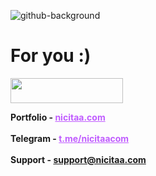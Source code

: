 ![github-background](https://i.imgur.com/OOpbGSf.jpg)
# For you :)
<a href='https://t.me/nicitaacom'>
<img style='width:180px;height:40px' src='https://i.imgur.com/SDUTsiD.jpg'>
</a>

<b>Portfolio - <a href='https://nicitaa.com' style='color:#c05cff'>nicitaa.com</a></b> <br/> <br/>
<b>Telegram - <a href='https://t.me/nicitaacom' style='color:#c05cff'>t.me/nicitaacom</a></b> <br/> <br/>
<b>Support - <a style='color:#c05cff'>support@nicitaa.com</a></b> <br/> <br/>


